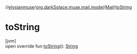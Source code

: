 //[elysianmuse](../../../index.md)/[org.darkSolace.muse.mail.model](../index.md)/[Mail](index.md)/[toString](to-string.md)

# toString

[jvm]\
open override fun [toString](to-string.md)(): [String](https://kotlinlang.org/api/latest/jvm/stdlib/kotlin/-string/index.html)
